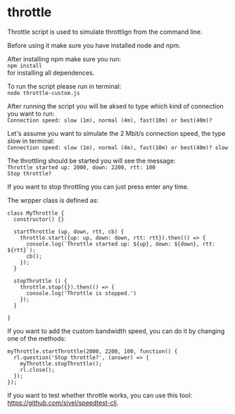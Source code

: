# throttle

Throttle script is used to simulate throttlign from the command line.

Before using it make sure you have installed node and npm.

After installing npm make sure you run: <br>
`npm install` <br>
for installing all dependences.

To run the script please run in terminal: <br>
`node throttle-custom.js`

After running the script you will be aksed to type which kind of connection you want to run: <br>
`Connection speed: slow (1m), normal (4m), fast(10m) or best(40m)?` <br>

Let's assume you want to simulate the 2 Mbit/s connection speed, the type slow in terminal: <br>
`Connection speed: slow (1m), normal (4m), fast(10m) or best(40m)? slow` <br>

The throttling should be started you will see the message: <br>
`Throttle started up: 2000, down: 2200, rtt: 100` <br>
`Stop throttle?`

If you want to stop throttling you can just press enter any time.

The wrpper class is defined as:
```node
class MyThrottle {
  constructor() {}

  startThrottle (up, down, rtt, cb) {
    throttle.start({up: up, down: down, rtt: rtt}).then(() => {
      console.log(`Throttle started up: ${up}, down: ${down}, rtt: ${rtt}`);
      cb();
    });
  }

  stopThrottle () {
    throttle.stop({}).then(() => {
      console.log('Throttle is stopped.')
    });
  }

}
```

If you want to add the custom bandwidth speed, you can do it by changing one of the methods:
```node
myThrottle.startThrottle(2000, 2200, 100, function() {
  rl.question('Stop throttle?', (answer) => {
    myThrottle.stopThrottle();
    rl.close();
  });
});
```

If you want to test whether throttle works, you can use this tool: https://github.com/sivel/speedtest-cli.
